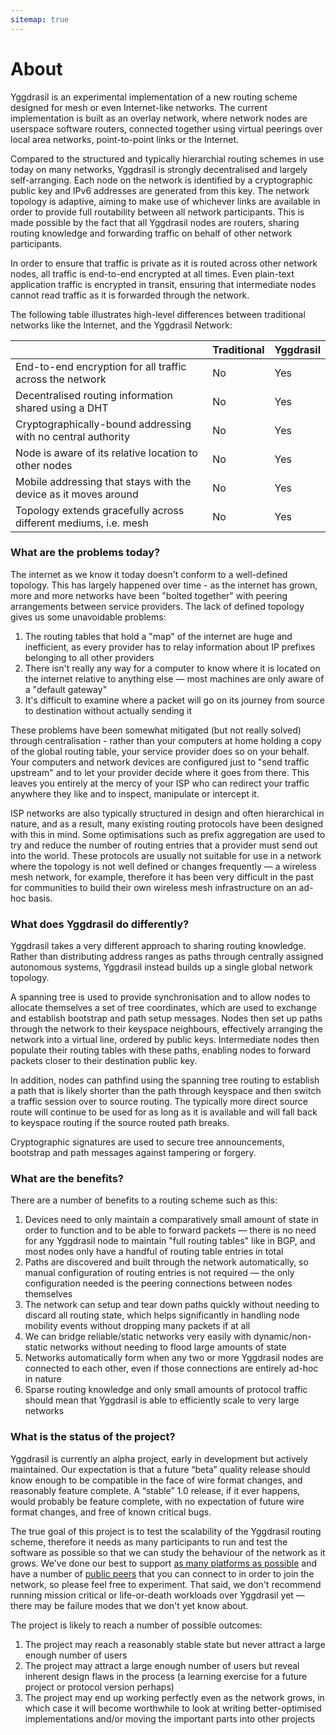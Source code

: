 ```yaml
---
sitemap: true
---
```


# About

Yggdrasil is an experimental implementation of a new routing scheme designed for mesh or even Internet-like networks. The current implementation is built as an overlay network, where network nodes are userspace software routers, connected together using virtual peerings over local area networks, point-to-point links or the Internet. 

Compared to the structured and typically hierarchial routing schemes in use today on many networks, Yggdrasil is strongly decentralised and largely self-arranging. Each node on the network is identified by a cryptographic public key and IPv6 addresses are generated from this key. The network topology is adaptive, aiming to make use of whichever links are available in order to provide full routability between all network participants. This is made possible by the fact that all Yggdrasil nodes are routers, sharing routing knowledge and forwarding traffic on behalf of other network participants.

In order to ensure that traffic is private as it is routed across other network nodes, all traffic is end-to-end encrypted at all times. Even plain-text application traffic is encrypted in transit, ensuring that intermediate nodes cannot read traffic as it is forwarded through the network.

The following table illustrates high-level differences between traditional networks like the Internet, and the Yggdrasil Network:

|                                                                 | Traditional | Yggdrasil |
| --------------------------------------------------------------- | ----------- | --------- |
| End-to-end encryption for all traffic across the network        | No          | Yes       |
| Decentralised routing information shared using a DHT            | No          | Yes       |
| Cryptographically-bound addressing with no central authority    | No          | Yes       |
| Node is aware of its relative location to other nodes           | No          | Yes       |
| Mobile addressing that stays with the device as it moves around | No          | Yes       |
| Topology extends gracefully across different mediums, i.e. mesh | No          | Yes       |

### What are the problems today?

The internet as we know it today doesn't conform to a well-defined topology. This has largely happened over time - as the internet has grown, more and more networks have been "bolted together" with peering arrangements between service providers. The lack of defined topology gives us some unavoidable problems:

1. The routing tables that hold a "map" of the internet are huge and inefficient, as every provider has to relay information about IP prefixes belonging to all other providers
1. There isn't really any way for a computer to know where it is located on the internet relative to anything else — most machines are only aware of a "default gateway"
1. It's difficult to examine where a packet will go on its journey from source to destination without actually sending it

These problems have been somewhat mitigated (but not really solved) through centralisation - rather than your computers at home holding a copy of the global routing table, your service provider does so on your behalf. Your computers and network devices are configured just to "send traffic upstream" and to let your provider decide where it goes from there. This leaves you entirely at the mercy of your ISP who can redirect your traffic anywhere they like and to inspect, manipulate or intercept it. 

ISP networks are also typically structured in design and often hierarchical in nature, and as a result, many existing routing protocols have been designed with this in mind. Some optimisations such as prefix aggregation are used to try and reduce the number of routing entries that a provider must send out into the world. These protocols are usually not suitable for use in a network where the topology is not well defined or changes frequently — a wireless mesh network, for example, therefore it has been very difficult in the past for communities to build their own wireless mesh infrastructure on an ad-hoc basis. 

### What does Yggdrasil do differently?

Yggdrasil takes a very different approach to sharing routing knowledge. Rather than distributing address ranges as paths through centrally assigned autonomous systems, Yggdrasil instead builds up a single global network topology. 

A spanning tree is used to provide synchronisation and to allow nodes to allocate themselves a set of tree coordinates, which are used to exchange and establish bootstrap and path setup messages. Nodes then set up paths through the network to their keyspace neighbours, effectively arranging the network into a virtual line, ordered by public keys. Intermediate nodes then populate their routing tables with these paths, enabling nodes to forward packets closer to their destination public key.

In addition, nodes can pathfind using the spanning tree routing to establish a path that is likely shorter than the path through keyspace and then switch a traffic session over to source routing. The typically more direct source route will continue to be used for as long as it is available and will fall back to keyspace routing if the source routed path breaks.

Cryptographic signatures are used to secure tree announcements, bootstrap and path messages against tampering or forgery.

### What are the benefits?

There are a number of benefits to a routing scheme such as this:

1. Devices need to only maintain a comparatively small amount of state in order to function and to be able to forward packets — there is no need for any Yggdrasil node to maintain "full routing tables" like in BGP, and most nodes only have a handful of routing table entries in total
1. Paths are discovered and built through the network automatically, so manual configuration of routing entries is not required — the only configuration needed is the peering connections between nodes themselves
1. The network can setup and tear down paths quickly without needing to discard all routing state, which helps significantly in handling node mobility events without dropping many packets if at all
1. We can bridge reliable/static networks very easily with dynamic/non-static networks without needing to flood large amounts of state
1. Networks automatically form when any two or more Yggdrasil nodes are connected to each other, even if those connections are entirely ad-hoc in nature
1. Sparse routing knowledge and only small amounts of protocol traffic should mean that Yggdrasil is able to efficiently scale to very large networks

### What is the status of the project?

Yggdrasil is currently an alpha project, early in development but actively maintained. Our expectation is that a future “beta” quality release should know enough to be compatible in the face of wire format changes, and reasonably feature complete. A “stable” 1.0 release, if it ever happens, would probably be feature complete, with no expectation of future wire format changes, and free of known critical bugs.

The true goal of this project is to test the scalability of the Yggdrasil routing scheme, therefore it needs as many participants to run and test the software as possible so that we can study the behaviour of the network as it grows. We've done our best to support [as many platforms as possible](installation.md) and have a number of [public peers](https://github.com/yggdrasil-network/public-peers) that you can connect to in order to join the network, so please feel free to experiment. That said, we don't recommend running mission critical or life-or-death workloads over Yggdrasil yet — there may be failure modes that we don't yet know about.

The project is likely to reach a number of possible outcomes:

1. The project may reach a reasonably stable state but never attract a large enough number of users
1. The project may attract a large enough number of users but reveal inherent design flaws in the process (a learning exercise for a future project or protocol version perhaps)
1. The project may end up working perfectly even as the network grows, in which case it will become worthwhile to look at writing better-optimised implementations and/or moving the important parts into other projects

